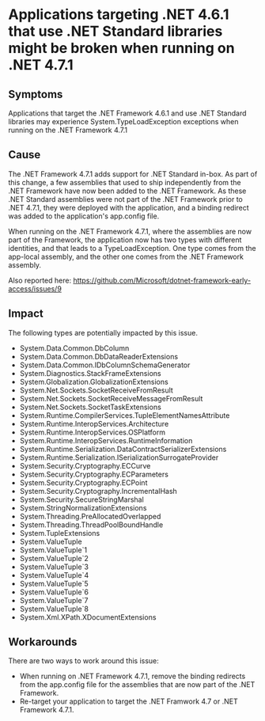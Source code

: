 # Applications targeting .NET 4.6.1 that use .NET Standard libraries might be broken when running on .NET 4.7.1

## Symptoms

Applications that target the .NET Framework 4.6.1 and use .NET Standard libraries may experience System.TypeLoadException exceptions when running on the .NET Framework 4.7.1

## Cause

The .NET Framework 4.7.1 adds support for .NET Standard in-box. As part of this change, a few assemblies that used to ship independently from the .NET Framework have now been added to the .NET Framework. As these .NET Standard assemblies were not part of the .NET Framework prior to .NET 4.7.1, they were deployed with the application, and a binding redirect was added to the application's app.config file.

When running on the .NET Framework 4.7.1, where the assemblies are now part of the Framework, the application now has two types with different identities, and that leads to a TypeLoadException. One type comes from the app-local assembly, and the other one comes from the .NET Framework assembly.

Also reported here: https://github.com/Microsoft/dotnet-framework-early-access/issues/9

## Impact

The following types are potentially impacted by this issue.

- System.Data.Common.DbColumn
- System.Data.Common.DbDataReaderExtensions
- System.Data.Common.IDbColumnSchemaGenerator
- System.Diagnostics.StackFrameExtensions
- System.Globalization.GlobalizationExtensions
- System.Net.Sockets.SocketReceiveFromResult
- System.Net.Sockets.SocketReceiveMessageFromResult
- System.Net.Sockets.SocketTaskExtensions
- System.Runtime.CompilerServices.TupleElementNamesAttribute
- System.Runtime.InteropServices.Architecture
- System.Runtime.InteropServices.OSPlatform
- System.Runtime.InteropServices.RuntimeInformation
- System.Runtime.Serialization.DataContractSerializerExtensions
- System.Runtime.Serialization.ISerializationSurrogateProvider
- System.Security.Cryptography.ECCurve
- System.Security.Cryptography.ECParameters
- System.Security.Cryptography.ECPoint
- System.Security.Cryptography.IncrementalHash
- System.Security.SecureStringMarshal
- System.StringNormalizationExtensions
- System.Threading.PreAllocatedOverlapped
- System.Threading.ThreadPoolBoundHandle
- System.TupleExtensions
- System.ValueTuple
- System.ValueTuple`1
- System.ValueTuple`2
- System.ValueTuple`3
- System.ValueTuple`4
- System.ValueTuple`5
- System.ValueTuple`6
- System.ValueTuple`7
- System.ValueTuple`8
- System.Xml.XPath.XDocumentExtensions

## Workarounds

There are two ways to work around this issue:
 - When running on .NET Framework 4.7.1, remove the binding redirects from the app.config file for the assemblies that are now part of the .NET Framework.
 - Re-target your application to target the .NET Framwork 4.7 or .NET Framework 4.7.1.
 
